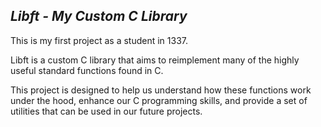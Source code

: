 ## *Libft - My Custom C Library*

<p>This is my first project as a student in 1337.</p>
<p>Libft is a custom C library that aims to reimplement many of the highly useful standard functions found in C.</p>
<p>This project is designed to help us understand how these functions work under the hood, enhance our C programming skills, and provide a set of utilities that can be used in our future projects.</p>
